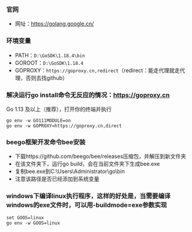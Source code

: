 ### 官网
- 网址：https://golang.google.cn/

### 环境变量
- PATH：`D:\GoSDK\1.18.4\bin`
- GOROOT：`D:\GoSDK\1.18.4`
- GOPROXY：`https://goproxy.cn,redirect`（redirect：能走代理就走代理，否则去找github）

### 解决运行go install命令无反应的情况：https://goproxy.cn
Go 1.13 及以上（推荐），打开你的终端并执行
```
go env -w GO111MODULE=on
go env -w GOPROXY=https://goproxy.cn,direct
```
### beego框架开发命令bee安装
- 下载https://github.com/beego/bee/releases压缩包，并解压到新文件夹
- 在该文件夹下，运行go build，会在当前文件夹下生成bee.exe
- 复制bee.exe到C:\Users\Administrator\go\bin
- 注意该路径是否已经添加到系统变量

### windows下编译linux执行程序，这样的好处是，当需要编译windows的exe文件时，可以用-buildmode=exe参数实现
```
set GOOS=linux
go env -w GOOS=linux
```
